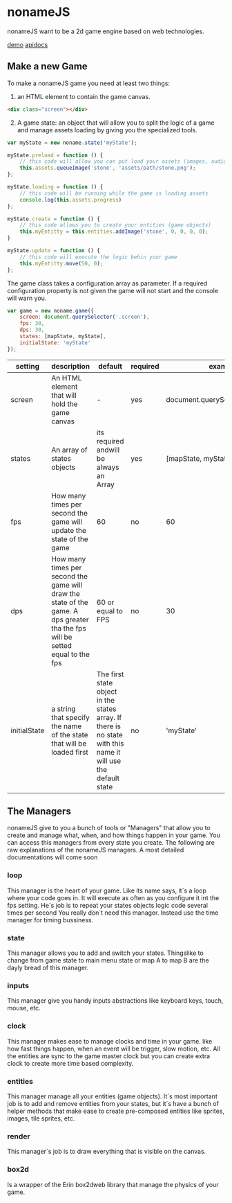 # nonameJS

nonameJS want to be a 2d game engine based on web technologies.

[demo](https://germanbisurgi.github.io/nonameJS/index.html)
[apidocs](https://germanbisurgi.github.io/nonameJS/apidocs)



## Make a new Game

To make a nonameJS game you need at least two things:

1) an HTML element to contain the game canvas.

```html
<div class="screen"></div>
```

2) A game state: an object that will allow you to split the logic of a game and manage assets loading by giving you the specialized tools.

```javascript
var myState = new noname.state('myState');

myState.preload = function () {
    // this code will allow you can put load your assets (images, audio, ecc)
    this.assets.queueImage('stone', 'assets/path/stone.png');
};

myState.loading = function () {
    // this code will be running while the game is loading assets
    console.log(this.assets.progress)
};

myState.create = function () {
    // this code allows you to create your entities (game objects)
    this.myEntitty = this.entities.addImage('stone', 0, 0, 0, 0);
}

myState.update = function () {
    // this code will execute the logic behin your game
    this.myEntitty.move(50, 0);
};
```

The game class takes a configuration array as parameter. If a required
configuration property is not given the game will not start and the console will
warn you.

```javascript
var game = new noname.game({
    screen: document.querySelector('.screen'),
    fps: 30,
    dps: 30,
    states: [mapState, myState],
    initialState: 'myState'
});
```

<table>
    <thead>
        <tr>
            <th>setting</th>
            <th>description</th>
            <th>default</th>
            <th>required</th>
            <th>example</th>
        </tr>
    </thead>
    <tbody>
        <tr>
            <td>screen</td>
            <td>An HTML element that will hold the game canvas</td>
            <td> - </td>
            <td> yes </td>
            <td> document.querySelector('.screen')</td>
        </tr>
        <tr>
            <td>states</td>
            <td>An array of states objects</td>
            <td>its required andwill be always an Array</td>
            <td> yes</td>
            <td> [mapState, myState]</td>
        </tr>
        <tr>
            <td>fps</td>
            <td>How many times per second the game will update the state of the game</td>
            <td> 60 </td>
            <td> no</td>
            <td> 60</td>
        </tr>
        <tr>
            <td>dps</td>
            <td>How many times per second the game will draw the state of the game. A dps greater tha the fps will be setted equal to the fps</td>
            <td> 60 or equal to FPS</td>
            <td> no</td>
            <td> 30 </td>
        </tr>
        <tr>
            <td>initialState</td>
            <td>a string that specify the name of the state that will be loaded first</td>
            <td>The first state object in the states array. If there is no state with this name it will use the default state</td>
            <td> no</td>
            <td> 'myState'</td>
        </tr>
    </tbody>
</table>

## The Managers

nonameJS give to you a bunch of tools or "Managers" that allow you to create and manage what, when, and how things happen in your game. You can access this managers from every state you create. The following are raw explanations of the nonameJS managers. A most detailed documentations will come soon

### loop
This manager is the heart of your game. Like its name says, it´s a loop where your code goes in. It will execute as often as you configure it int the fps setting. He´s job is to repeat your states objects logic code several times per second You really don´t need this manager. Instead use the time manager for timing bussiness.

### state
This manager allows you to add and switch your states. Thingslike to change from game state to main menu state or map A to map B are the dayly bread of this manager.

### inputs
This manager give you handy inputs abstractions like keyboard keys, touch, mouse, etc.

### clock
This manager makes ease to manage clocks and time in your game. like how fast things happen, when an event will be trigger, slow motion, etc. All the entities are sync to the game master clock but you can create extra clock to create more time based complexity.

### entities
This manager manage all your entities (game objects). It´s most important job is to add and remove entities from your states, but it´s have a bunch of helper methods that make ease to create pre-composed entities like sprites, images, tile sprites, etc.

### render
This manager´s job is to draw everything that is visible on the canvas.

### box2d
Is a wrapper of the Erin box2dweb library that manage the physics of your game.

